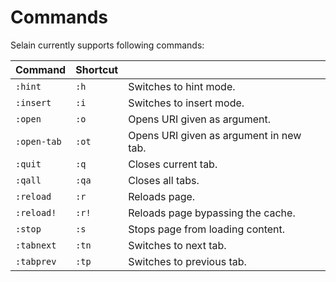 # Commands

Selain currently supports following commands:

|Command    |Shortcut|                                       |
|-----------|--------|---------------------------------------|
|`:hint`    |`:h`    |Switches to hint mode.                 |
|`:insert`  |`:i`    |Switches to insert mode.               |
|`:open`    |`:o`    |Opens URI given as argument.           |
|`:open-tab`|`:ot`   |Opens URI given as argument in new tab.|
|`:quit`    |`:q`    |Closes current tab.                    |
|`:qall`    |`:qa`   |Closes all tabs.                       |
|`:reload`  |`:r`    |Reloads page.                          |
|`:reload!` |`:r!`   |Reloads page bypassing the cache.      |
|`:stop`    |`:s`    |Stops page from loading content.       |
|`:tabnext` |`:tn`   |Switches to next tab.                  |
|`:tabprev` |`:tp`   |Switches to previous tab.              |
